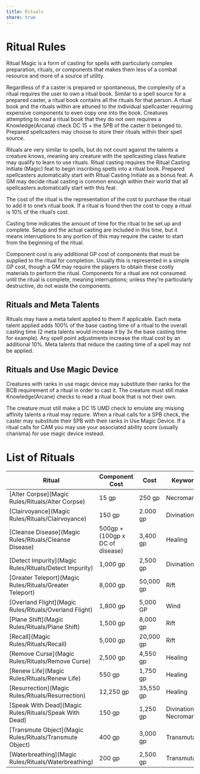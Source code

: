 ```yaml
---
title: Rituals
share: true
---
```

# Ritual Rules

Ritual Magic is a form of casting for spells with particularly complex preparation, rituals, or components that makes them less of a combat resource and more of a source of utility.

Regardless of if a caster is prepared or spontaneous, the complexity of a ritual requires the user to own a ritual book. Similar to a spell source for a prepared caster, a ritual book contains all the rituals for that person. A ritual book and the rituals within are attuned to the individual spellcaster requiring expensive components to even copy one into the book. Creatures attempting to read a ritual book that they do not own requires a Knowledge(Arcana) check DC 15 + the SPB of the caster it belonged to. Prepared spellcasters may choose to store their rituals within their spell source.

Rituals are very similar to spells, but do not count against the talents a creature knows, meaning any creature with the spellcasting class feature may qualify to learn to use rituals. Ritual casting requires the Ritual Casting Initiate (Magic) feat to begin inscribing spells into a ritual book. Prepared spellcasters automatically start with Ritual Casting Initiate as a bonus feat. A GM may decide ritual casting is common enough within their world that all spellcasters automatically start with this feat.

The cost of the ritual is the representation of the cost to purchase the ritual to add it to one’s ritual book. If a ritual is found then the cost to copy a ritual is 10% of the ritual’s cost.

Casting time indicates the amount of time for the ritual to be set up and complete. Setup and the actual casting are included in this time, but it means interruptions to any portion of this may require the caster to start from the beginning of the ritual.

Component cost is any additional GP cost of components that must be supplied to the ritual for completion. Usually this is represented in a simple GP cost, though a GM may require the players to obtain these costly materials to perform the ritual. Components for a ritual are not consumed until the ritual is complete, meaning interruptions; unless they’re particularly destructive, do not waste the components.

## Rituals and Meta Talents

Rituals may have a meta talent applied to them if applicable. Each meta talent applied adds 100% of the base casting time of a ritual to the overall casting time (2 meta talents would increase it by 3x the base casting time for example). Any spell point adjustments increase the ritual cost by an additional 10%. Meta talents that reduce the casting time of a spell may not be applied.

## Rituals and Use Magic Device

Creatures with ranks in use magic device may substitute their ranks for the BCB requirement of a ritual in order to cast it. The creature must still make Knowledge(Arcane) checks to read a ritual book that is not their own.

The creature must still make a DC 15 UMD check to emulate any missing affinity talents a ritual may require. When a ritual calls for a SPB check, the caster may substitute their SPB with their ranks in Use Magic Device. If a ritual calls for CAM you may use your associated ability score (usually charisma) for use magic device instead.

# List of Rituals
| Ritual                                                   | Component Cost                  | Cost      | Keywords               |
| -------------------------------------------------------- | ------------------------------- | --------- | ---------------------- |
| [Alter Corpse](Magic Rules/Rituals/Alter Corpse)         | 15 gp                           | 250 gp    | Necromancy             |
| [Clairvoyance](Magic Rules/Rituals/Clairvoyance)         | 150 gp                          | 2.000 gp  | Divination             |
| [Cleanse Disease](Magic Rules/Rituals/Cleanse Disease)   | 500gp + (100gp x DC of disease) | 3,400 gp  | Healing                |
| [Detect Impurity](Magic Rules/Rituals/Detect Impurity)   | 1,000 gp                        | 2,500 gp  | Divination             |
| [Greater Teleport](Magic Rules/Rituals/Greater Teleport) | 8,000 gp                        | 50,000 gp | Rift                   |
| [Overland Flight](Magic Rules/Rituals/Overland Flight)   | 1,800 gp                        | 5,000 GP  | Wind                   |
| [Plane Shift](Magic Rules/Rituals/Plane Shift)           | 1,500 gp                        | 8,000 gp  | Rift                   |
| [Recall](Magic Rules/Rituals/Recall)                     | 5,000 gp                        | 20,000 gp | Rift                   |
| [Remove Curse](Magic Rules/Rituals/Remove Curse)         | 2,500 gp                        | 4,550 gp  | Healing                |
| [Renew Life](Magic Rules/Rituals/Renew Life)             | 550 gp                          | 1,750 gp  | Healing                |
| [Resurrection](Magic Rules/Rituals/Resurrection)         | 12,250 gp                       | 35,550 gp | Healing                |
| [Speak With Dead](Magic Rules/Rituals/Speak With Dead)   | 150 gp                          | 1,250 gp  | Divination, Necromancy |
| [Transmute Object](Magic Rules/Rituals/Transmute Object) | 400 gp                          | 3,000 gp  | Transmutation          |
| [Waterbreathing](Magic Rules/Rituals/Waterbreathing)     | 200 gp                          | 2,500 gp  | Transmutation          |
